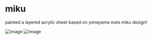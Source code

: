 # miku

painted a layered acrylic sheet based on yoneyama mais miku design!


![image](https://github.com/user-attachments/assets/cd480467-9d62-4943-9849-9252df252af8)
![image](https://github.com/user-attachments/assets/0474e7e0-f8a5-4966-92dd-b3a12eeba4b0)
